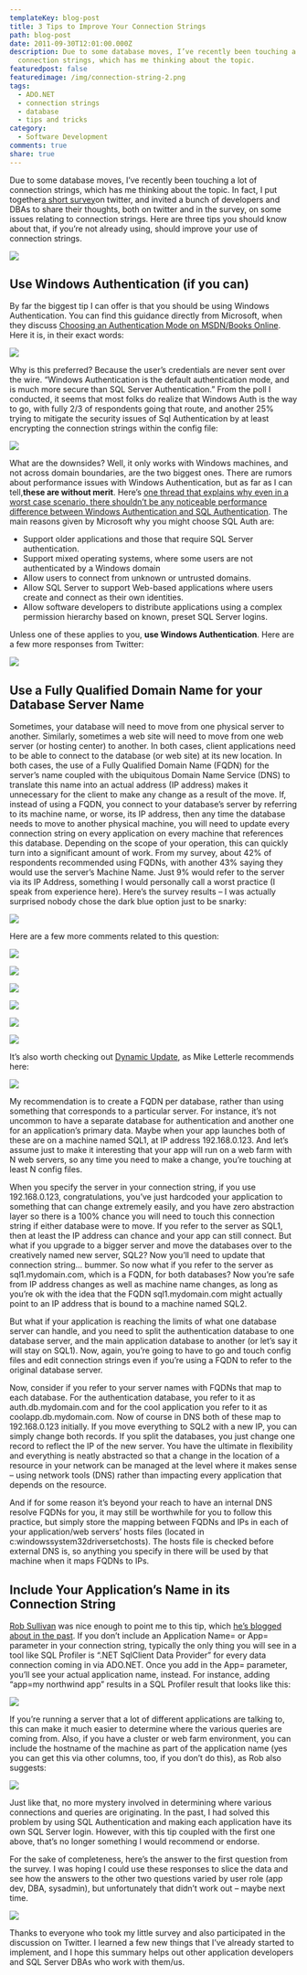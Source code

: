 ```yaml
---
templateKey: blog-post
title: 3 Tips to Improve Your Connection Strings
path: blog-post
date: 2011-09-30T12:01:00.000Z
description: Due to some database moves, I’ve recently been touching a lot of
  connection strings, which has me thinking about the topic.
featuredpost: false
featuredimage: /img/connection-string-2.png
tags:
  - ADO.NET
  - connection strings
  - database
  - tips and tricks
category:
  - Software Development
comments: true
share: true
---
```

Due to some database moves, I’ve recently been touching a lot of connection strings, which has me thinking about the topic. In fact, I put together[a short survey](https://twtpoll.com/be21o8)on twitter, and invited a bunch of developers and DBAs to share their thoughts, both on twitter and in the survey, on some issues relating to connection strings. Here are three tips you should know about that, if you’re not already using, should improve your use of connection strings.

![](/img/connection-string.png)

## Use Windows Authentication (if you can)

By far the biggest tip I can offer is that you should be using Windows Authentication. You can find this guidance directly from Microsoft, when they discuss [Choosing an Authentication Mode on MSDN/Books Online](https://msdn.microsoft.com/en-us/library/ms144284.aspx). Here it is, in their exact words:

![](/img/security-note.png)

Why is this preferred? Because the user’s credentials are never sent over the wire. “Windows Authentication is the default authentication mode, and is much more secure than SQL Server Authentication.” From the poll I conducted, it seems that most folks do realize that Windows Auth is the way to go, with fully 2/3 of respondents going that route, and another 25% trying to mitigate the security issues of Sql Authentication by at least encrypting the connection strings within the config file:

![](/img/connection-string-2.png)

What are the downsides? Well, it only works with Windows machines, and not across domain boundaries, are the two biggest ones. There are rumors about performance issues with Windows Authentication, but as far as I can tell,**these are without merit**. Here’s [one thread that explains why even in a worst case scenario, there shouldn’t be any noticeable performance difference between Windows Authentication and SQL Authentication](https://www.sql-server-performance.com/forum/threads/sql-server-vs-windows-authentication.13099). The main reasons given by Microsoft why you might choose SQL Auth are:

* Support older applications and those that require SQL Server authentication.
* Support mixed operating systems, where some users are not authenticated by a Windows domain
* Allow users to connect from unknown or untrusted domains.
* Allow SQL Server to support Web-based applications where users create and connect as their own identities.
* Allow software developers to distribute applications using a complex permission hierarchy based on known, preset SQL Server logins.

Unless one of these applies to you, **use Windows Authentication**. Here are a few more responses from Twitter:

![](/img/angrypets.png)

## Use a Fully Qualified Domain Name for your Database Server Name

Sometimes, your database will need to move from one physical server to another. Similarly, sometimes a web site will need to move from one web server (or hosting center) to another. In both cases, client applications need to be able to connect to the database (or web site) at its new location. In both cases, the use of a Fully Qualified Domain Name (FQDN) for the server’s name coupled with the ubiquitous Domain Name Service (DNS) to translate this name into an actual address (IP address) makes it unnecessary for the client to make any change as a result of the move. If, instead of using a FQDN, you connect to your database’s server by referring to its machine name, or worse, its IP address, then any time the database needs to move to another physical machine, you will need to update every connection string on every application on every machine that references this database. Depending on the scope of your operation, this can quickly turn into a significant amount of work. From my survey, about 42% of respondents recommended using FQDNs, with another 43% saying they would use the server’s Machine Name. Just 9% would refer to the server via its IP Address, something I would personally call a worst practice (I speak from experience here). Here’s the survey results – I was actually surprised nobody chose the dark blue option just to be snarky:

![](/img/connection-string-3.png)

Here are a few more comments related to this question:

![](/img/twitter-1.png)

![](/img/twitter-2.png)

![](/img/twitter-3.png)

![](/img/twitter-4.png)

![](/img/twitter-5.png)

![](/img/twitter-6.png)

It’s also worth checking out [Dynamic Update](https://technet.microsoft.com/en-us/library/cc771255.aspx), as Mike Letterle recommends here:

![](/img/twitter-7.png)

My recommendation is to create a FQDN per database, rather than using something that corresponds to a particular server. For instance, it’s not uncommon to have a separate database for authentication and another one for an application’s primary data. Maybe when your app launches both of these are on a machine named SQL1, at IP address 192.168.0.123. And let’s assume just to make it interesting that your app will run on a web farm with N web servers, so any time you need to make a change, you’re touching at least N config files.

When you specify the server in your connection string, if you use 192.168.0.123, congratulations, you’ve just hardcoded your application to something that can change extremely easily, and you have zero abstraction layer so there is a 100% chance you will need to touch this connection string if either database were to move. If you refer to the server as SQL1, then at least the IP address can chance and your app can still connect. But what if you upgrade to a bigger server and move the databases over to the creatively named new server, SQL2? Now you’ll need to update that connection string… bummer. So now what if you refer to the server as sql1.mydomain.com, which is a FQDN, for both databases? Now you’re safe from IP address changes as well as machine name changes, as long as you’re ok with the idea that the FQDN sql1.mydomain.com might actually point to an IP address that is bound to a machine named SQL2.

But what if your application is reaching the limits of what one database server can handle, and you need to split the authentication database to one database server, and the main application database to another (or let’s say it will stay on SQL1). Now, again, you’re going to have to go and touch config files and edit connection strings even if you’re using a FQDN to refer to the original database server.

Now, consider if you refer to your server names with FQDNs that map to each database. For the authentication database, you refer to it as auth.db.mydomain.com and for the cool application you refer to it as coolapp.db.mydomain.com. Now of course in DNS both of these map to 192.168.0.123 initially. If you move everything to SQL2 with a new IP, you can simply change both records. If you split the databases, you just change one record to reflect the IP of the new server. You have the ultimate in flexibility and everything is neatly abstracted so that a change in the location of a resource in your network can be managed at the level where it makes sense – using network tools (DNS) rather than impacting every application that depends on the resource.

And if for some reason it’s beyond your reach to have an internal DNS resolve FQDNs for you, it may still be worthwhile for you to follow this practice, but simply store the mapping between FQDNs and IPs in each of your application/web servers’ hosts files (located in c:windowssystem32driversetchosts). The hosts file is checked before external DNS is, so anything you specify in there will be used by that machine when it maps FQDNs to IPs.

## Include Your Application’s Name in its Connection String

[Rob Sullivan](https://datachomp.com/) was nice enough to point me to this tip, which [he’s blogged about in the past](https://datachomp.com/archives/application-connection-ocd). If you don’t include an Application Name= or App= parameter in your connection string, typically the only thing you will see in a tool like SQL Profiler is “.NET SqlClient Data Provider” for every data connection coming in via ADO.NET. Once you add in the App= parameter, you’ll see your actual application name, instead. For instance, adding “app=my northwind app” results in a SQL Profiler result that looks like this:

![](/img/connection-string-4.png)

If you’re running a server that a lot of different applications are talking to, this can make it much easier to determine where the various queries are coming from. Also, if you have a cluster or web farm environment, you can include the hostname of the machine as part of the application name (yes you can get this via other columns, too, if you don’t do this), as Rob also suggests:

![](/img/data-chomp.png)

Just like that, no more mystery involved in determining where various connections and queries are originating. In the past, I had solved this problem by using SQL Authentication and making each application have its own SQL Server login. However, with this tip coupled with the first one above, that’s no longer something I would recommend or endorse.

For the sake of completeness, here’s the answer to the first question from the survey. I was hoping I could use these responses to slice the data and see how the answers to the other two questions varied by user role (app dev, DBA, sysadmin), but unfortunately that didn’t work out – maybe next time.

![](/img/professionally.png)

Thanks to everyone who took my little survey and also participated in the discussion on Twitter. I learned a few new things that I’ve already started to implement, and I hope this summary helps out other application developers and SQL Server DBAs who work with them/us.